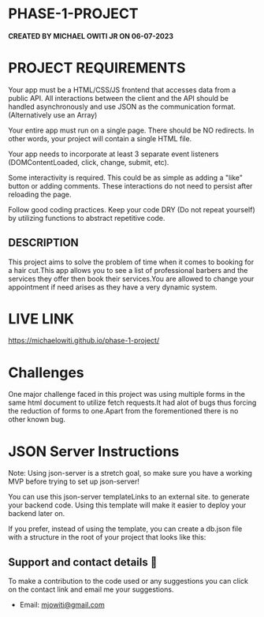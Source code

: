 # PHASE-1-PROJECT

#### CREATED BY MICHAEL OWITI JR ON 06-07-2023


# PROJECT REQUIREMENTS
Your app must be a HTML/CSS/JS frontend that accesses data from a public API. All interactions between the client and the API should be handled asynchronously and use JSON as the communication format. (Alternatively use an Array)

Your entire app must run on a single page. There should be NO redirects. In other words, your project will contain a single HTML file.

Your app needs to incorporate at least 3 separate event listeners (DOMContentLoaded, click, change, submit, etc).

Some interactivity is required. This could be as simple as adding a "like" button or adding comments. These interactions do not need to persist after reloading the page.

Follow good coding practices. Keep your code DRY (Do not repeat yourself) by utilizing functions to abstract repetitive code.

## DESCRIPTION
This project aims to solve the problem of time when it comes to booking for a hair cut.This app allows you to see a list of professional barbers and the services they offer then book their services.You are allowed to change your appointment if need arises as they have a very dynamic system.
# LIVE LINK
 https://michaelowiti.github.io/phase-1-project/
 
# Challenges
One major challenge faced in this project was using multiple forms in the same html document to utilize fetch requests.It had alot of bugs thus forcing the reduction of forms to one.Apart from the forementioned there is no other known bug.

# JSON Server Instructions
Note: Using json-server is a stretch goal, so make sure you have a working MVP before trying to set up json-server!

You can use this json-server templateLinks to an external site. to generate your backend code. Using this template will make it easier to deploy your backend later on.

If you prefer, instead of using the template, you can create a db.json file with a structure in the root of your project that looks like this:

## Support and contact details 🙂

To make a contribution to the code used or any suggestions you can click on the contact link and email me your suggestions.

- Email: mjowiti@gmail.com
